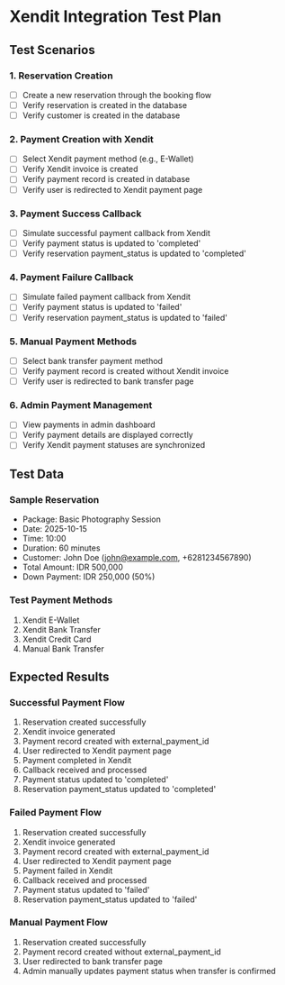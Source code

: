 # Xendit Integration Test Plan

## Test Scenarios

### 1. Reservation Creation
- [ ] Create a new reservation through the booking flow
- [ ] Verify reservation is created in the database
- [ ] Verify customer is created in the database

### 2. Payment Creation with Xendit
- [ ] Select Xendit payment method (e.g., E-Wallet)
- [ ] Verify Xendit invoice is created
- [ ] Verify payment record is created in database
- [ ] Verify user is redirected to Xendit payment page

### 3. Payment Success Callback
- [ ] Simulate successful payment callback from Xendit
- [ ] Verify payment status is updated to 'completed'
- [ ] Verify reservation payment_status is updated to 'completed'

### 4. Payment Failure Callback
- [ ] Simulate failed payment callback from Xendit
- [ ] Verify payment status is updated to 'failed'
- [ ] Verify reservation payment_status is updated to 'failed'

### 5. Manual Payment Methods
- [ ] Select bank transfer payment method
- [ ] Verify payment record is created without Xendit invoice
- [ ] Verify user is redirected to bank transfer page

### 6. Admin Payment Management
- [ ] View payments in admin dashboard
- [ ] Verify payment details are displayed correctly
- [ ] Verify Xendit payment statuses are synchronized

## Test Data

### Sample Reservation
- Package: Basic Photography Session
- Date: 2025-10-15
- Time: 10:00
- Duration: 60 minutes
- Customer: John Doe (john@example.com, +6281234567890)
- Total Amount: IDR 500,000
- Down Payment: IDR 250,000 (50%)

### Test Payment Methods
1. Xendit E-Wallet
2. Xendit Bank Transfer
3. Xendit Credit Card
4. Manual Bank Transfer

## Expected Results

### Successful Payment Flow
1. Reservation created successfully
2. Xendit invoice generated
3. Payment record created with external_payment_id
4. User redirected to Xendit payment page
5. Payment completed in Xendit
6. Callback received and processed
7. Payment status updated to 'completed'
8. Reservation payment_status updated to 'completed'

### Failed Payment Flow
1. Reservation created successfully
2. Xendit invoice generated
3. Payment record created with external_payment_id
4. User redirected to Xendit payment page
5. Payment failed in Xendit
6. Callback received and processed
7. Payment status updated to 'failed'
8. Reservation payment_status updated to 'failed'

### Manual Payment Flow
1. Reservation created successfully
2. Payment record created without external_payment_id
3. User redirected to bank transfer page
4. Admin manually updates payment status when transfer is confirmed